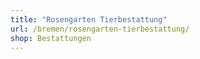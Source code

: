 ```yaml
---
title: "Rosengarten Tierbestattung"
url: /bremen/rosengarten-tierbestattung/
shop: Bestattungen
---
```

